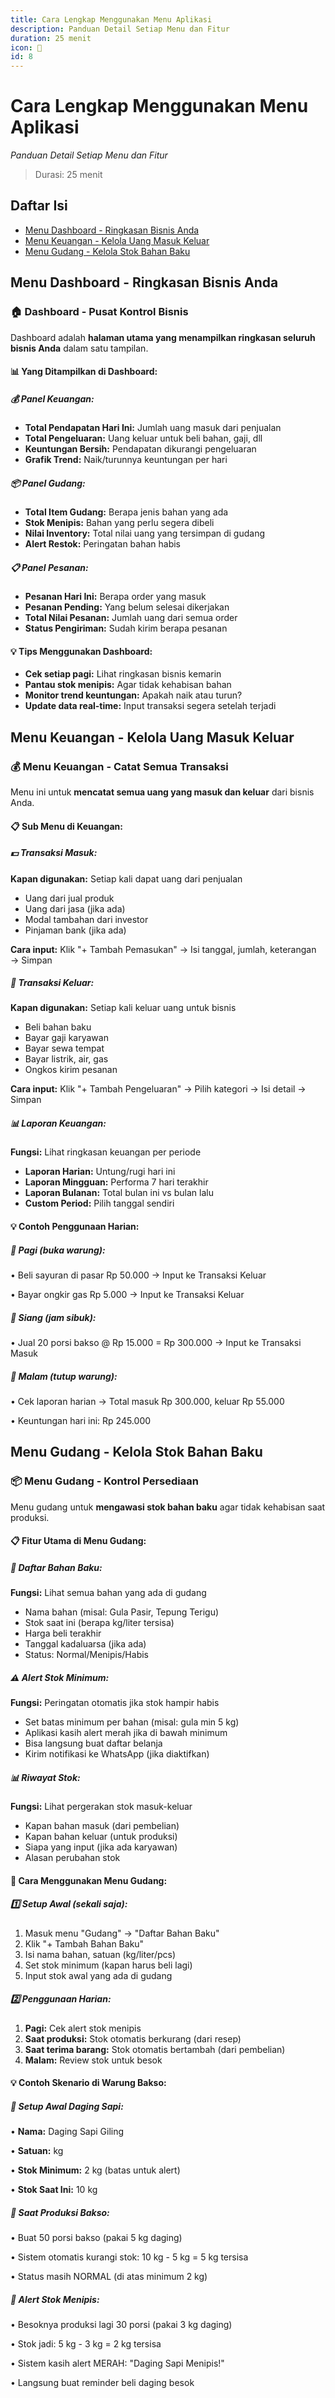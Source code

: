 ```yaml
---
title: Cara Lengkap Menggunakan Menu Aplikasi
description: Panduan Detail Setiap Menu dan Fitur
duration: 25 menit
icon: 🧭
id: 8
---
```

# Cara Lengkap Menggunakan Menu Aplikasi

_Panduan Detail Setiap Menu dan Fitur_

> Durasi: 25 menit

## Daftar Isi
- [Menu Dashboard - Ringkasan Bisnis Anda](#menu-dashboard-ringkasan-bisnis-anda)
- [Menu Keuangan - Kelola Uang Masuk Keluar](#menu-keuangan-kelola-uang-masuk-keluar)
- [Menu Gudang - Kelola Stok Bahan Baku](#menu-gudang-kelola-stok-bahan-baku)


## Menu Dashboard - Ringkasan Bisnis Anda
### 🏠 Dashboard - Pusat Kontrol Bisnis

            

Dashboard adalah **halaman utama yang menampilkan ringkasan seluruh bisnis Anda** dalam satu tampilan.

            
            
              
#### 📊 Yang Ditampilkan di Dashboard:

              
              
                
##### 💰 Panel Keuangan:

                
- **Total Pendapatan Hari Ini:** Jumlah uang masuk dari penjualan
- **Total Pengeluaran:** Uang keluar untuk beli bahan, gaji, dll
- **Keuntungan Bersih:** Pendapatan dikurangi pengeluaran
- **Grafik Trend:** Naik/turunnya keuntungan per hari

              
              
              
                
##### 📦 Panel Gudang:

                
- **Total Item Gudang:** Berapa jenis bahan yang ada
- **Stok Menipis:** Bahan yang perlu segera dibeli
- **Nilai Inventory:** Total nilai uang yang tersimpan di gudang
- **Alert Restok:** Peringatan bahan habis

              
              
              
                
##### 📋 Panel Pesanan:

                
- **Pesanan Hari Ini:** Berapa order yang masuk
- **Pesanan Pending:** Yang belum selesai dikerjakan
- **Total Nilai Pesanan:** Jumlah uang dari semua order
- **Status Pengiriman:** Sudah kirim berapa pesanan

              
            
            
            
              
#### 💡 Tips Menggunakan Dashboard:

              
- **Cek setiap pagi:** Lihat ringkasan bisnis kemarin
- **Pantau stok menipis:** Agar tidak kehabisan bahan
- **Monitor trend keuntungan:** Apakah naik atau turun?
- **Update data real-time:** Input transaksi segera setelah terjadi


## Menu Keuangan - Kelola Uang Masuk Keluar
### 💰 Menu Keuangan - Catat Semua Transaksi

            

Menu ini untuk **mencatat semua uang yang masuk dan keluar** dari bisnis Anda.

            
            
              
#### 📋 Sub Menu di Keuangan:

              
              
                
##### 💵 Transaksi Masuk:

                

**Kapan digunakan:** Setiap kali dapat uang dari penjualan

                
- Uang dari jual produk
- Uang dari jasa (jika ada)
- Modal tambahan dari investor
- Pinjaman bank (jika ada)

                

**Cara input:** Klik "+ Tambah Pemasukan" → Isi tanggal, jumlah, keterangan → Simpan

              
              
              
                
##### 💸 Transaksi Keluar:

                

**Kapan digunakan:** Setiap kali keluar uang untuk bisnis

                
- Beli bahan baku
- Bayar gaji karyawan
- Bayar sewa tempat
- Bayar listrik, air, gas
- Ongkos kirim pesanan

                

**Cara input:** Klik "+ Tambah Pengeluaran" → Pilih kategori → Isi detail → Simpan

              
              
              
                
##### 📊 Laporan Keuangan:

                

**Fungsi:** Lihat ringkasan keuangan per periode

                
- **Laporan Harian:** Untung/rugi hari ini
- **Laporan Mingguan:** Performa 7 hari terakhir
- **Laporan Bulanan:** Total bulan ini vs bulan lalu
- **Custom Period:** Pilih tanggal sendiri

              
            
            
            
              
#### 💡 Contoh Penggunaan Harian:

              
                
##### 🌅 Pagi (buka warung):

                

• Beli sayuran di pasar Rp 50.000 → Input ke Transaksi Keluar

                

• Bayar ongkir gas Rp 5.000 → Input ke Transaksi Keluar

                
                
##### 🌆 Siang (jam sibuk):

                

• Jual 20 porsi bakso @ Rp 15.000 = Rp 300.000 → Input ke Transaksi Masuk

                
                
##### 🌃 Malam (tutup warung):

                

• Cek laporan harian → Total masuk Rp 300.000, keluar Rp 55.000

                

• Keuntungan hari ini: Rp 245.000


## Menu Gudang - Kelola Stok Bahan Baku
### 📦 Menu Gudang - Kontrol Persediaan

            

Menu gudang untuk **mengawasi stok bahan baku** agar tidak kehabisan saat produksi.

            
            
              
#### 📋 Fitur Utama di Menu Gudang:

              
              
                
##### 📝 Daftar Bahan Baku:

                

**Fungsi:** Lihat semua bahan yang ada di gudang

                
- Nama bahan (misal: Gula Pasir, Tepung Terigu)
- Stok saat ini (berapa kg/liter tersisa)
- Harga beli terakhir
- Tanggal kadaluarsa (jika ada)
- Status: Normal/Menipis/Habis

              
              
              
                
##### ⚠️ Alert Stok Minimum:

                

**Fungsi:** Peringatan otomatis jika stok hampir habis

                
- Set batas minimum per bahan (misal: gula min 5 kg)
- Aplikasi kasih alert merah jika di bawah minimum
- Bisa langsung buat daftar belanja
- Kirim notifikasi ke WhatsApp (jika diaktifkan)

              
              
              
                
##### 📊 Riwayat Stok:

                

**Fungsi:** Lihat pergerakan stok masuk-keluar

                
- Kapan bahan masuk (dari pembelian)
- Kapan bahan keluar (untuk produksi)
- Siapa yang input (jika ada karyawan)
- Alasan perubahan stok

              
            
            
            
              
#### 🔧 Cara Menggunakan Menu Gudang:

              
              
                
##### 1️⃣ Setup Awal (sekali saja):

                
1. Masuk menu "Gudang" → "Daftar Bahan Baku"
2. Klik "+ Tambah Bahan Baku"
3. Isi nama bahan, satuan (kg/liter/pcs)
4. Set stok minimum (kapan harus beli lagi)
5. Input stok awal yang ada di gudang

              
              
              
                
##### 2️⃣ Penggunaan Harian:

                
1. **Pagi:** Cek alert stok menipis
2. **Saat produksi:** Stok otomatis berkurang (dari resep)
3. **Saat terima barang:** Stok otomatis bertambah (dari pembelian)
4. **Malam:** Review stok untuk besok

              
            
            
            
              
#### 💡 Contoh Skenario di Warung Bakso:

              
                
##### 📅 Setup Awal Daging Sapi:

                

• **Nama:** Daging Sapi Giling

                

• **Satuan:** kg

                

• **Stok Minimum:** 2 kg (batas untuk alert)

                

• **Stok Saat Ini:** 10 kg

                
                
##### 🍲 Saat Produksi Bakso:

                

• Buat 50 porsi bakso (pakai 5 kg daging)

                

• Sistem otomatis kurangi stok: 10 kg - 5 kg = 5 kg tersisa

                

• Status masih NORMAL (di atas minimum 2 kg)

                
                
##### 📢 Alert Stok Menipis:

                

• Besoknya produksi lagi 30 porsi (pakai 3 kg daging)

                

• Stok jadi: 5 kg - 3 kg = 2 kg tersisa

                

• Sistem kasih alert MERAH: "Daging Sapi Menipis!"

                

• Langsung buat reminder beli daging besok
